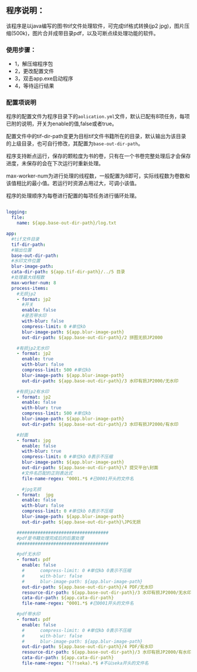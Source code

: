 ## 程序说明：

该程序是以java编写的图书tif文件处理软件，可完成tif格式转换(jp2 jpg)，图片压缩(500k)，图片合并成带目录pdf，以及可断点续处理功能的软件。

### 使用步骤：

- 1，解压缩程序包
- 2，更改配置文件
- 3，双击app.exe启动程序
- 4，等待运行结果

### 配置项说明

程序的配置文件为程序目录下的`aolication.yml`文件，默认已配有8项任务，每项已附的说明，开关为enable的值,false或者true。

配置文件中的tif-dir-path变更为目标tif文件书籍所在的目录，默认输出为该目录的上级目录，也可自行修改，其配置为`base-out-dir-path`。

程序支持断点运行，保存的颗粒度为书的卷，只有在一个书卷完整处理后才会保存进度，未保存的会在下次运行时重新处理。

max-worker-num为进行处理的线程数，一般配置为8即可，实际线程数为卷数和该值相比的最小值。若运行时资源占用过大，可调小该值。

程序的处理顺序为每卷进行配置的每项任务进行循环处理。

```yml

logging:
  file:
    name: ${app.base-out-dir-path}/log.txt

app:
  #tif文件目录
  tif-dir-path:
  #输出位置
  base-out-dir-path:
  #水印文件位置
  blur-image-path:
  cata-dir-path: ${app.tif-dir-path}/../5 目录
  #处理最大线程数
  max-worker-num: 8
  process-items:
    #无损jp2
    - format: jp2
      #开关
      enable: false
      #是否带水印
      with-blur: false
      compress-limit: 0 #单位kb
      blur-image-path: ${app.blur-image-path}
      out-dir-path: ${app.base-out-dir-path}/2 拼图无损JP2000

    #有损jp2无水印
    - format: jp2
      enable: true
      with-blur: false
      compress-limit: 500 #单位kb
      blur-image-path: ${app.blur-image-path}
      out-dir-path: ${app.base-out-dir-path}/3 水印有损JP2000/无水印

    #有损jp2有水印
    - format: jp2
      enable: false
      with-blur: true
      compress-limit: 500 #单位kb
      blur-image-path: ${app.blur-image-path}
      out-dir-path: ${app.base-out-dir-path}/3 水印有损JP2000/有水印

    #封面
    - format: jpg
      enable: false
      with-blur: true
      compress-limit: 0 #单位kb 0表示不压缩
      blur-image-path: ${app.blur-image-path}
      out-dir-path: ${app.base-out-dir-path}\7 提交平台\封面
      #文件名匹配的正则表达式
      file-name-regex: ^0001.*$ #已0001开头的文件名

      #jpg无损
    - format:  jpg
      enable: false
      with-blur: false
      compress-limit: 0 #单位kb 0表示不压缩
      blur-image-path: ${app.blur-image-path}
      out-dir-path: ${app.base-out-dir-path}\JPG无损

    ###################################
    #pdf是书籍处理完成后的后置处理
    ###################################

    #pdf无水印
    - format: pdf
      enable: false
      #      compress-limit: 0 #单位kb 0表示不压缩
      #      with-blur: false
      #      blur-image-path: ${app.blur-image-path}
      out-dir-path: ${app.base-out-dir-path}/4 PDF/无水印
      resource-dir-path: ${app.base-out-dir-path}/3 水印有损JP2000/无水印
      cata-dir-path: ${app.cata-dir-path}
      file-name-regex: ^0001.*$ #已0001开头的文件名

    #pdf带水印
    - format: pdf
      enable: false
      #      compress-limit: 0 #单位kb 0表示不压缩
      #      with-blur: false
      #      blur-image-path: ${app.blur-image-path}
      out-dir-path: ${app.base-out-dir-path}/4 PDF/有水印
      resource-dir-path: ${app.base-out-dir-path}/3 水印有损JP2000/有水印
      cata-dir-path: ${app.cata-dir-path}
      file-name-regex: ^(?!seka).*$ #不以seka开头的文件名
```

